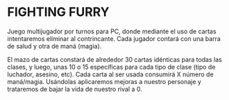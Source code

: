 # FIGHTING FURRY

Juego multijugador por turnos para PC, donde mediante el uso de cartas intentaremos eliminar al contrincante. Cada jugador contará con una barra de salud y otra de maná (magia).

El mazo de cartas constará de alrededor 30 cartas idénticas para todas las clases, y luego, unas 10 o 15 específicas para cada tipo de clase (tipo de luchador, asesino, etc).
Cada carta al ser usada consumirá X número de maná/magia.
Usándolas aplicaremos mejoras a nuestro personaje y trataremos de bajar la vida de nuestro rival a 0. 
